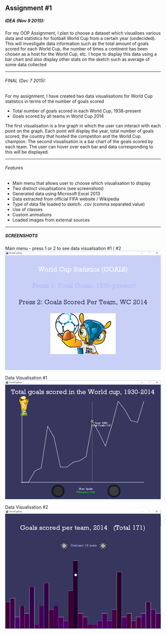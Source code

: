 ## Assignment #1
##### IDEA (Nov 9 2015):
For my OOP Assignment, I plan to choose a dataset which visualises various data 
and statistics for football World Cup from a certain year (undecided). This will investigate data information such
as the total amount of goals scored for each World Cup, the number of times a continent has been chosen as a 
host for the World Cup, etc.
I hope to display this data using a bar chart and also display other stats on the sketch such as average of some data collected
***

###### FINAL (Dec 7 2015):
For my assignment, I have created two data visualisations for World Cup statistics in terms of the number of goals scored
- Total number of goals scored in each World Cup, 1938-present
- Goals scored by all teams in World Cup 2014

The first visualisation is a line graph in which the user can interact with each point on the graph. Each point will 
display the year, total number of goals scored, the country that hosted the competiton and the World Cup champion.
The second visualisation is a bar chart of the goals scored by each team. The user can hover over each bar and data corresponding 
to this	will be displayed.
***

###### Features
- Main menu that allows user to choose which visualisation to display
- Two distinct visualisations (see screenshots)
- Generated data using Microsoft Excel 2013
- Data extracted from official FIFA website / Wikipedia
- Type of data file loaded to sketch: .csv (comma separated value)
- Use of classes
- Custom animations
- Loaded images from external sources

***

##### SCREENSHOTS
Main menu - press 1 or 2 to see data visualisation #1 / #2
![alt text](https://github.com/mtxi/OOP-CS/blob/master/Assignment/screenshots/home.png "Main Menu")

Data Visualisation #1
![alt text](https://github.com/mtxi/OOP-CS/blob/master/Assignment/screenshots/datav1.png "Data Visualisation #1")

Data Visualisation #2
![alt text](https://github.com/mtxi/OOP-CS/blob/master/Assignment/screenshots/datav2.png "Data Visualisation #2")
